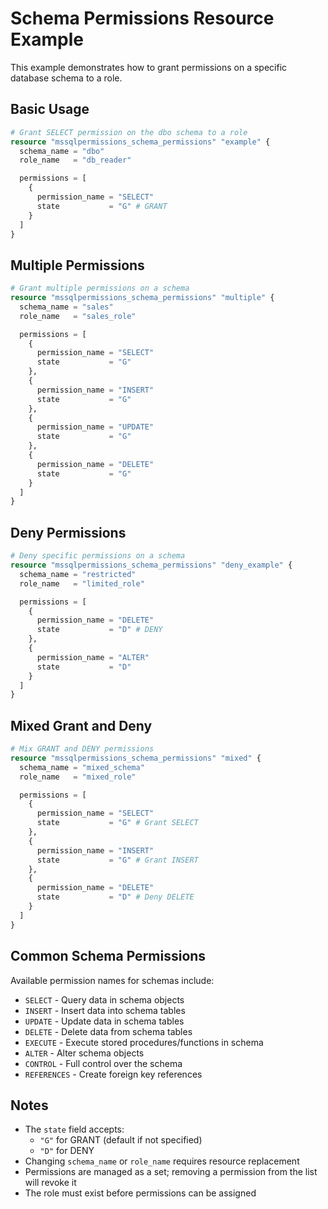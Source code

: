 # Schema Permissions Resource Example

This example demonstrates how to grant permissions on a specific database schema to a role.

## Basic Usage

```terraform
# Grant SELECT permission on the dbo schema to a role
resource "mssqlpermissions_schema_permissions" "example" {
  schema_name = "dbo"
  role_name   = "db_reader"

  permissions = [
    {
      permission_name = "SELECT"
      state           = "G" # GRANT
    }
  ]
}
```

## Multiple Permissions

```terraform
# Grant multiple permissions on a schema
resource "mssqlpermissions_schema_permissions" "multiple" {
  schema_name = "sales"
  role_name   = "sales_role"

  permissions = [
    {
      permission_name = "SELECT"
      state           = "G"
    },
    {
      permission_name = "INSERT"
      state           = "G"
    },
    {
      permission_name = "UPDATE"
      state           = "G"
    },
    {
      permission_name = "DELETE"
      state           = "G"
    }
  ]
}
```

## Deny Permissions

```terraform
# Deny specific permissions on a schema
resource "mssqlpermissions_schema_permissions" "deny_example" {
  schema_name = "restricted"
  role_name   = "limited_role"

  permissions = [
    {
      permission_name = "DELETE"
      state           = "D" # DENY
    },
    {
      permission_name = "ALTER"
      state           = "D"
    }
  ]
}
```

## Mixed Grant and Deny

```terraform
# Mix GRANT and DENY permissions
resource "mssqlpermissions_schema_permissions" "mixed" {
  schema_name = "mixed_schema"
  role_name   = "mixed_role"

  permissions = [
    {
      permission_name = "SELECT"
      state           = "G" # Grant SELECT
    },
    {
      permission_name = "INSERT"
      state           = "G" # Grant INSERT
    },
    {
      permission_name = "DELETE"
      state           = "D" # Deny DELETE
    }
  ]
}
```

## Common Schema Permissions

Available permission names for schemas include:

- `SELECT` - Query data in schema objects
- `INSERT` - Insert data into schema tables
- `UPDATE` - Update data in schema tables
- `DELETE` - Delete data from schema tables
- `EXECUTE` - Execute stored procedures/functions in schema
- `ALTER` - Alter schema objects
- `CONTROL` - Full control over the schema
- `REFERENCES` - Create foreign key references

## Notes

- The `state` field accepts:
  - `"G"` for GRANT (default if not specified)
  - `"D"` for DENY
- Changing `schema_name` or `role_name` requires resource replacement
- Permissions are managed as a set; removing a permission from the list will revoke it
- The role must exist before permissions can be assigned
